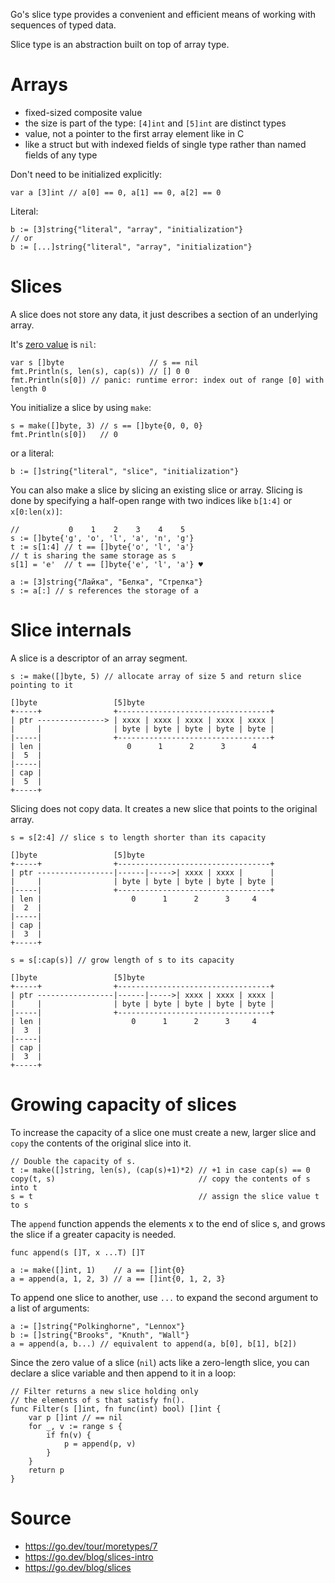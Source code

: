 Go's slice type provides a convenient and efficient means of working with sequences of typed data.

Slice type is an abstraction built on top of array type.

# Arrays

* fixed-sized composite value
* the size is part of the type: `[4]int` and `[5]int` are distinct types
* value, not a pointer to the first array element like in C
* like a struct but with indexed fields of single type rather than named fields of any type

Don't need to be initialized explicitly:

```
var a [3]int // a[0] == 0, a[1] == 0, a[2] == 0
```

Literal:

```
b := [3]string{"literal", "array", "initialization"}
// or
b := [...]string{"literal", "array", "initialization"}
```

# Slices

A slice does not store any data, it just describes a section of an underlying array.

It's [zero value](https://yourbasic.org/golang/default-zero-value/) is `nil`:

```
var s []byte                   // s == nil
fmt.Println(s, len(s), cap(s)) // [] 0 0
fmt.Println(s[0]) // panic: runtime error: index out of range [0] with length 0
```

You initialize a slice by using `make`:

```
s = make([]byte, 3) // s == []byte{0, 0, 0}
fmt.Println(s[0])   // 0
```

or a literal:

```
b := []string{"literal", "slice", "initialization"}
```

You can also make a slice by slicing an existing slice or array. Slicing is done by specifying a half-open range with two indices like `b[1:4]` or `x[0:len(x)]`:

```
//           0    1    2    3    4    5
s := []byte{'g', 'o', 'l', 'a', 'n', 'g'}
t := s[1:4] // t == []byte{'o', 'l', 'a'}
// t is sharing the same storage as s
s[1] = 'e'  // t == []byte{'e', 'l', 'a'} ♥

a := [3]string{"Лайка", "Белка", "Стрелка"}
s := a[:] // s references the storage of a
```

# Slice internals

A slice is a descriptor of an array segment.

```
s := make([]byte, 5) // allocate array of size 5 and return slice pointing to it

[]byte                 [5]byte                             
+-----+                +----------------------------------+
| ptr ---------------> | xxxx | xxxx | xxxx | xxxx | xxxx |
|     |                | byte | byte | byte | byte | byte |
|-----|                +----------------------------------+
| len |                   0      1      2      3      4         
|  5  |                                                    
|-----|                                                    
| cap |                                                    
|  5  |                                                    
+-----+      
```

Slicing does not copy data. It creates a new slice that points to the original array.

```
s = s[2:4] // slice s to length shorter than its capacity

[]byte                 [5]byte                             
+-----+                +----------------------------------+
| ptr -----------------|------|----->| xxxx | xxxx |      |
|     |                | byte | byte | byte | byte | byte |
|-----|                +----------------------------------+
| len |                    0      1      2      3     4       
|  2  |                                                    
|-----|                                                    
| cap |                                                    
|  3  |                                                    
+-----+      
```

```
s = s[:cap(s)] // grow length of s to its capacity

[]byte                 [5]byte                             
+-----+                +----------------------------------+
| ptr -----------------|------|----->| xxxx | xxxx | xxxx |
|     |                | byte | byte | byte | byte | byte |
|-----|                +----------------------------------+
| len |                    0      1      2      3     4       
|  3  |                                                    
|-----|                                                    
| cap |                                                    
|  3  |                                                    
+-----+      
```

# Growing capacity of slices

To increase the capacity of a slice one must create a new, larger slice and `copy` the contents of the original slice into it.

```
// Double the capacity of s.
t := make([]string, len(s), (cap(s)+1)*2) // +1 in case cap(s) == 0
copy(t, s)                                // copy the contents of s into t
s = t                                     // assign the slice value t to s
```

The `append` function appends the elements x to the end of slice s, and grows the slice if a greater capacity is needed.

```
func append(s []T, x ...T) []T
```

```
a := make([]int, 1)    // a == []int{0}
a = append(a, 1, 2, 3) // a == []int{0, 1, 2, 3} 
```

To append one slice to another, use `...` to expand the second argument to a list of arguments:

```
a := []string{"Polkinghorne", "Lennox"}
b := []string{"Brooks", "Knuth", "Wall"}
a = append(a, b...) // equivalent to append(a, b[0], b[1], b[2])
```

Since the zero value of a slice (`nil`) acts like a zero-length slice, you can declare a slice variable and then append to it in a loop:

```
// Filter returns a new slice holding only
// the elements of s that satisfy fn().
func Filter(s []int, fn func(int) bool) []int {
    var p []int // == nil
    for _, v := range s {
        if fn(v) {
            p = append(p, v)
        }
    }
    return p
}
```

# Source

* https://go.dev/tour/moretypes/7
* https://go.dev/blog/slices-intro
* https://go.dev/blog/slices
